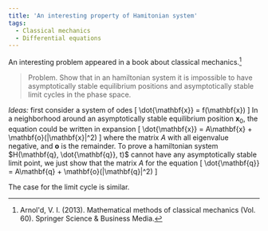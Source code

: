 ```yaml
---
title: 'An interesting property of Hamitonian system'
tags:
  - Classical mechanics
  - Differential equations
---
```

An interesting problem appeared in a book about classical mechanics.[^fn]
> Problem. Show that in an hamiltonian system it is impossible to have asymptotically stable equilibrium positions and asymptotically stable limit cycles in the phase space.

*Ideas:* first consider a system of odes
\[
\dot{\mathbf{x}} = f(\mathbf{x})
\]
In a neighborhood around an asymptotically stable equilibrium position $\mathbf{x}_0$, the equation could be
written in expansion
\[
\dot{\mathbf{x}} = A\mathbf{x} + \mathbf{o}(\|\mathbf{x}\|^2)
\]
where the matrix $A$ with all eigenvalue negative, and $\mathbf{o}$ is the remainder.
To prove a hamiltonian system $H(\mathbf{q}, \dot{\mathbf{q}}, t)$ cannot have any asymptotically stable limit point, we just show that the matrix $A$ for the equation
\[
\dot{\mathbf{q}} = A\mathbf{q} + \mathbf{o}(\|\mathbf{q}\|^2)
\]

The case for the limit cycle is similar.



[^fn]: Arnol'd, V. I. (2013). Mathematical methods of classical mechanics (Vol. 60). Springer Science & Business Media.

